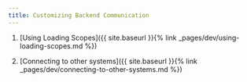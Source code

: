 ```yaml
---
title: Customizing Backend Communication
---
```


1. [Using Loading Scopes]({{ site.baseurl }}{% link _pages/dev/using-loading-scopes.md %})

2. [Connecting to other systems]({{ site.baseurl }}{% link _pages/dev/connecting-to-other-systems.md %})

